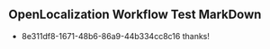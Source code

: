 ## OpenLocalization Workflow Test MarkDown
* 8e311df8-1671-48b6-86a9-44b334cc8c16 thanks!

<!--HONumber=Sep16_HO1-->


